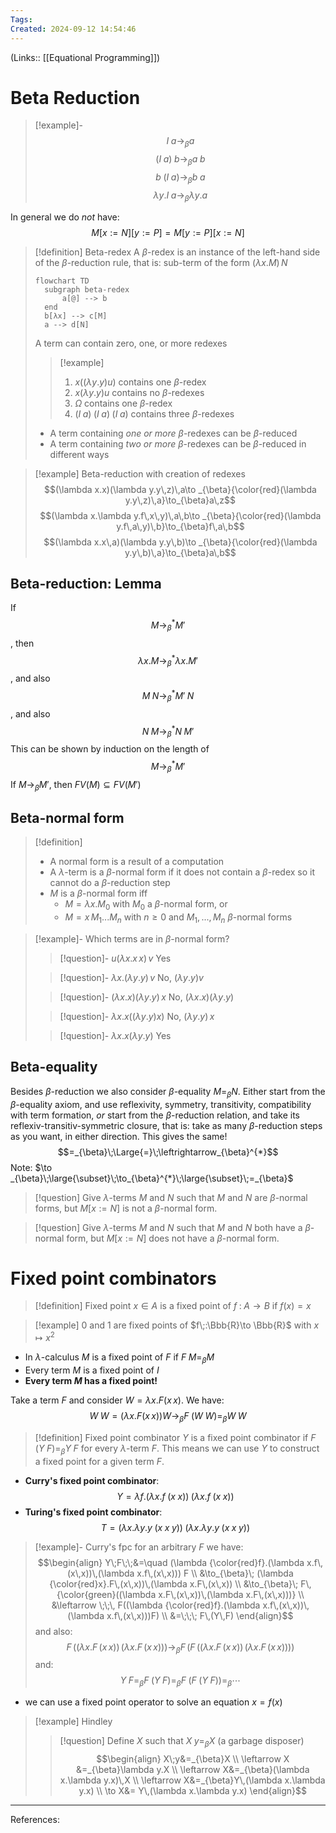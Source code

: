 ```yaml
---
Tags: 
Created: 2024-09-12 14:54:46
---
```

(Links:: [[Equational Programming]])
# Beta Reduction
> [!example]-
> $$I\; a \to _{\beta}a$$
> $$(I\; a)\;b \to_{\beta}a\; b$$
> $$b\;(I\; a) \to_{\beta}b\; a$$
> $$\lambda y.I\; a \to_{\beta}\lambda y.a$$

In general we do *not* have: $$M[x:=N][y:=P]=M[y:=P][x:=N]$$

> [!definition] Beta-redex
> A $\beta$-redex is an instance of the left-hand side of the $\beta$-reduction rule, that is: sub-term of the form $(\lambda x.M)\,N$
> ```mermaid
> flowchart TD
> 	subgraph beta-redex
> 		a[@] --> b
> 	end
> 	b[λx] --> c[M]
> 	a --> d[N]
> ```
> A term can contain zero, one, or more redexes
> > [!example]
> > 1. $x((\lambda y.y)u)$ contains one $\beta$-redex
> > 2. $x(\lambda y.y)u$ contains no $\beta$-redexes
> > 3. $\Omega$ contains one $\beta$-redex
> > 4. $(I\;a)\;(I\;a)\;(I\;a)$ contains three $\beta$-redexes
>  
>  - A term containing *one or more* $\beta$-redexes can be $\beta$-reduced
>  - A term containing *two or more* $\beta$-redexes can be $\beta$-reduced in different ways

> [!example] Beta-reduction with creation of redexes
> $$(\lambda x.x)(\lambda y.y\,z)\,a\to _{\beta}{\color{red}(\lambda y.y\,z)\,a}\to_{\beta}a\,z$$
> $$(\lambda x.\lambda y.f\,x\,y)\,a\,b\to _{\beta}{\color{red}(\lambda y.f\,a\,y)\,b}\to_{\beta}f\,a\,b$$
> $$(\lambda x.x\,a)(\lambda y.y\,b)\to _{\beta}{\color{red}(\lambda y.y\,b)\,a}\to_{\beta}a\,b$$

## Beta-reduction: Lemma
If $$M\to _{\beta}^{*}M'$$, then $$\lambda x.M\to_{\beta}^{*}\lambda x.M'$$, and also $$M\; N\to_{\beta}^{*}M'\; N$$, and also $$N\; M\to_{\beta}^{*}N\; M'$$
This can be shown by induction on the length of $$M\to_{\beta}^{*}M'$$
If $M\to_{\beta}M'$, then $FV(M)\subseteq FV(M')$

## Beta-normal form
> [!definition]
> - A normal form is a result of a computation
> - A $\lambda$-term is a $\beta$-normal form if it does not contain a $\beta$-redex so it cannot do a $\beta$-reduction step
> - $M$ is a $\beta$-normal form iff
> 	- $M=\lambda x.M_0$ with $M_0$ a $\beta$-normal form, or
> 	- $M=x\,M_{1}...M_{n}$ with $n\geq0$  and $M_{1},...,M_{n}$ $\beta$-normal forms

> [!example]- Which terms are in $\beta$-normal form?
> > [!question]- $u(\lambda x.x\,x)\,v$
> > Yes
> 
> > [!question]- $\lambda x.(\lambda y.y)\,v$
> > No, $(\lambda y.y)v$
> 
> > [!question]- $(\lambda x.x)(\lambda y.y)\,x$
> > No, $(\lambda x.x)(\lambda y.y)$
> 
> > [!question]- $\lambda x.x((\lambda y.y)x)$
> > No, $(\lambda y.y)\,x$
> 
> > [!question]- $\lambda x.x(\lambda y.y)$
> > Yes
## Beta-equality
Besides $\beta$-reduction we also consider $\beta$-equality $M=_{\beta}N$. Either start from the $\beta$-equality axiom, and use reflexivity, symmetry, transitivity, compatibility with term formation, *or* start from the $\beta$-reduction relation, and take its reflexiv-transitiv-symmetric closure, that is: take as many $\beta$-reduction steps as you want, in either direction.
This gives the same! $$=_{\beta}\;\Large{=}\;\leftrightarrow_{\beta}^{*}$$
Note: $\to _{\beta}\;\large{\subset}\;\to_{\beta}^{*}\;\large{\subset}\;=_{\beta}$

> [!question] Give $\lambda$-terms $M$ and $N$ such that $M$ and $N$ are $\beta$-normal forms, but $M[x:=N]$ is not a $\beta$-normal form.

> [!question] Give $\lambda$-terms $M$ and $N$ such that $M$ and $N$ both have a $\beta$-normal form, but $M[x:=N]$ does not have a $\beta$-normal form.
# Fixed point combinators
> [!definition] Fixed point
> $x\in A$ is a fixed point of $f\;:\;A\to B$ if $f(x)=x$

> [!example] 0 and 1 are fixed points of $f\;:\Bbb{R}\to \Bbb{R}$ with $x\mapsto x^{2}$
- In $\lambda$-calculus $M$ is a fixed point of $F$ if $F\; M=_{\beta}M$
- Every term $M$ is a fixed point of $I$
- **Every term $M$ has a fixed point!**

Take a term $F$ and consider $W=\lambda x.F(x\,x)$. We have: $$W\;W=(\lambda x.F(x\,x))W\to_{\beta}F\;(W\;W)=_{\beta}W\;W$$

> [!definition] Fixed point combinator
> $Y$ is a fixed point combinator if $F\;(Y\;F)=_{\beta}Y\;F$ for every $\lambda$-term $F$. This means we can use $Y$ to construct a fixed point for a given term $F$.

- **Curry's fixed point combinator**: $$Y=\lambda f.(\lambda x.f\;(x\;x))\;(\lambda x.f\;(x\;x))$$
- **Turing's fixed point combinator**: $$T=(\lambda x.\lambda y.y\;(x\;x\;y))\;(\lambda x.\lambda y.y\;(x\;x\;y))$$

> [!example]- Curry's fpc
> for an arbitrary $F$ we have: 
> $$\begin{align}
> Y\;F\;\;&=\quad (\lambda {\color{red}f}.(\lambda x.f\,(x\,x))\,(\lambda x.f\,(x\,x))) F \\
> &\to_{\beta}\; (\lambda {\color{red}x}.F\,(x\,x))\,(\lambda x.F\,(x\,x)) \\
> &\to_{\beta}\; F\,{\color{green}((\lambda x.F\,(x\,x))\,(\lambda x.F\,(x\,x)))} \\
> &\leftarrow \;\;\, F((\lambda {\color{red}f}.(\lambda x.f\,(x\,x))\,(\lambda x.f\,(x\,x)))F) \\
> &=\;\;\; F\,(Y\,F)
> \end{align}$$
> and also: $$F\,((\lambda x.F\,(x\,x))\,(\lambda x.F\,(x\,x))) \to_{\beta}F\,(F\,((\lambda x.F\,(x\,x))\,(\lambda x.F\,(x\,x))))$$
> and: $$Y\;F=_{\beta}F\;(Y\;F)=_{\beta}F\;(F\;(Y\;F))=_{\beta}\cdots$$

- we can use a fixed point operator to solve an equation $x=f(x)$

> [!example] Hindley
> > [!question] Define $X$ such that $X\; y=_{\beta}X$ (a garbage disposer)
> > $$\begin{align}
> > X\;y&=_{\beta}X \\
> > \leftarrow X &=_{\beta}\lambda y.X \\
> > \leftarrow X&=_{\beta}(\lambda x.\lambda y.x)\,X \\
> > \leftarrow X&=_{\beta}Y\,(\lambda x.\lambda y.x) \\
> > \to X&= Y\,(\lambda x.\lambda y.x)
> > \end{align}$$

---
References: